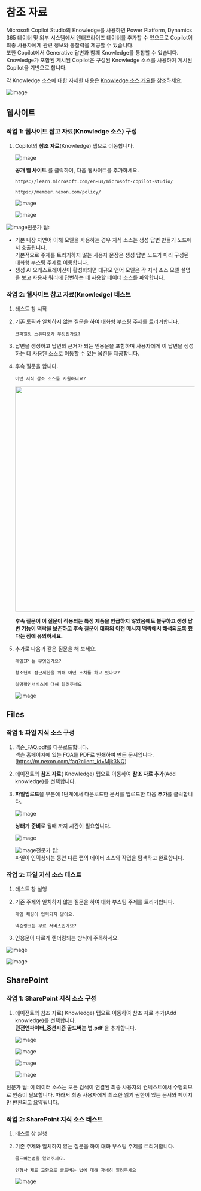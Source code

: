 # 참조 자료 

Microsoft Copilot Studio의 Knowledge를 사용하면 Power Platform, Dynamics 365 데이터 및 외부 시스템에서 엔터프라이즈 데이터를 추가할 수 있으므로 Copilot이 최종 사용자에게 관련 정보와 통찰력을 제공할 수 있습니다. </br> 또한 Copilot에서 Generative 답변과 함께 Knowledge를 통합할 수 있습니다. </br> Knowledge가 포함된 게시된 Copilot은 구성된 Knowledge 소스를 사용하여 게시된 Copilot을 기반으로 합니다.

각 Knowledge 소스에 대한 자세한 내용은 <a href="https://learn.microsoft.com/en-us/microsoft-copilot-studio/knowledge-copilot-studio">Knowledge 소스 개요</a>를 참조하세요.

![image](https://github.com/user-attachments/assets/c9497ea2-9e85-4dd4-8f15-57778744309b)

## 웹사이트
### 작업 1: 웹사이트 참고 자료(Knowledge 소스) 구성

1. Copilot의 **참조 자료**(Knowledge) 탭으로 이동합니다.
   
    ![image](https://github.com/user-attachments/assets/f1e184a1-f907-4587-86d8-e31d019d76a7)



    **공개 웹 사이트** 를 클릭하여, 다음 웹사이트를 추가하세요.
    ```
    https://learn.microsoft.com/en-us/microsoft-copilot-studio/
    ```
    ```
    https://member.nexon.com/policy/
    ```
    
    ![image](https://github.com/user-attachments/assets/42eaf93f-e3f6-44df-960b-2a55f2b8e65f)


    ![image](https://github.com/user-attachments/assets/edd77d92-1790-4ad9-a934-3d0521519114)


![image](https://github.com/user-attachments/assets/0d53b99a-31f7-42fb-886a-7cf157a38d42)전문가 팁:</br>
- 기본 내장 자연어 이해 모델을 사용하는 경우 지식 소스는 생성 답변 만들기 노드에서 호출됩니다.</br> 기본적으로 주제를 트리거하지 않는 사용자 문장은 생성 답변 노드가 미리 구성된 대화형 부스팅 주제로 이동합니다.</br>
- 생성 AI 오케스트레이션이 활성화되면 대규모 언어 모델은 각 지식 소스 모델 설명을 보고 사용자 쿼리에 답변하는 데 사용할 데이터 소스를 파악합니다.</br>

### 작업 2: 웹사이트 참고 자료(Knowledge) 테스트

1. 테스트 창 시작

2. 기존 토픽과 일치하지 않는 질문을 하여 대화형 부스팅 주제를 트리거합니다.

   ```
   코파일럿 스튜디오가 무엇인가요?
   ```
   
3. 답변을 생성하고 답변의 근거가 되는 인용문을 포함하며 사용자에게 이 답변을 생성하는 데 사용된 소스로 이동할 수 있는 옵션을 제공합니다.

4. 후속 질문을 합니다.

   ```
   어떤 지식 참조 소스를 지원하나요?
   ```
   
   <img src="https://github.com/user-attachments/assets/d4f44503-bd68-429b-b004-96c2775a0f4d" width=600>


   **후속 질문이 이 질문이 적용되는 특정 제품을 언급하지 않았음에도 불구하고 생성 답변 기능이 맥락을 보존하고 후속 질문이 대화의 이전 메시지 맥락에서 해석되도록 했다는 점에 유의하세요.**

5. 추가로 다음과 같은 질문을 해 보세요.

   ```
   게임IP 는 무엇인가요?
   ```
   ```
   청소년의 접근제한을 위해 어떤 조치를 하고 있나요?
   ```
   ```
   실명확인서비스에 대해 알려주세요
   ```

   ![image](https://github.com/user-attachments/assets/87805e8e-e3f8-4872-9477-efa8e47a43ba)


## Files
### 작업 1: 파일 지식 소스 구성

1. 넥슨_FAQ.pdf를 다운로드합니다.</br>
   넥슨 홈페이지에 있는 FQA를 PDF로 인쇄하여 만든 문서입니다. (https://m.nexon.com/faq?client_id=Mjk3NQ)

2. 에이전트의 **참조 자료**( Knowledge) 탭으로 이동하여 **참조 자료 추가**(Add knowledge)를 선택합니다.

3. **파일업로드**을 부분에 1단계에서 다운로드한 문서를 업로드한 다음 **추가**를 클릭합니다.

    ![image](https://github.com/user-attachments/assets/30784ffb-3a1b-4fe1-b704-d6543dfec603)

    **상태**가 **준비**로 될때 까지 시간이 필요합니다.

    ![image](https://github.com/user-attachments/assets/0bce82dc-0ac5-44c8-b147-f52b0973961f)

    ![image](https://github.com/user-attachments/assets/0d53b99a-31f7-42fb-886a-7cf157a38d42)전문가 팁:</br> 파일이 인덱싱되는 동안 다른 랩의 데이터 소스와 작업을 탐색하고 완료합니다.
   
### 작업 2: 파일 지식 소스 테스트

1. 테스트 창 실행

2. 기존 주제와 일치하지 않는 질문을 하여 대화 부스팅 주제를 트리거합니다.

   ```
   게임 채팅이 입력되지 않아요.
   ```
   ```
   넥슨링크는 무료 서비스인가요?
   ```

   
4. 인용문이 다르게 렌더링되는 방식에 주목하세요.

  ![image](https://github.com/user-attachments/assets/370bfee6-96d6-413c-9255-fc3eabdd25d9)

  ![image](https://github.com/user-attachments/assets/b7e1df7d-9eec-4f1a-b3fc-1c5d7480c554)



## SharePoint
### 작업 1: SharePoint 지식 소스 구성

1. 에이전트의 참조 자료( Knowledge) 탭으로 이동하여 참조 자료 추가(Add knowledge)를 선택합니다.</br>
   **던전앤파이터_중천시즌 골드버는 법.pdf** 을 추가합니다.

    ![image](https://github.com/user-attachments/assets/a9969414-4bdc-40f9-9213-0cbab19496ee)

    ![image](https://github.com/user-attachments/assets/ce6ef2b3-84b4-4fd3-be2a-ef3d0729fe92)

    ![image](https://github.com/user-attachments/assets/554bf396-5360-41e5-96d8-6af6d670904a)

    ![image](https://github.com/user-attachments/assets/2d8b46c0-4f18-42ef-92d4-b9ef1f49d43c)

전문가 팁: 이 데이터 소스는 모든 검색이 연결된 최종 사용자의 컨텍스트에서 수행되므로 인증이 필요합니다. 따라서 최종 사용자에게 최소한 읽기 권한이 있는 문서와 페이지만 반환되고 요약됩니다.

### 작업 2: SharePoint 지식 소스 테스트

1. 테스트 창 실행

2. 기존 주제와 일치하지 않는 질문을 하여 대화 부스팅 주제를 트리거합니다.

   ```
   골드버는법을 알려주세요.
   ```
   ```
   인형사 재료 교환으로 골드버는 법에 대해 자세히 알려주세요
   ```

   ![image](https://github.com/user-attachments/assets/08ab47b2-26eb-44db-9f7c-a79e33a9d331)













